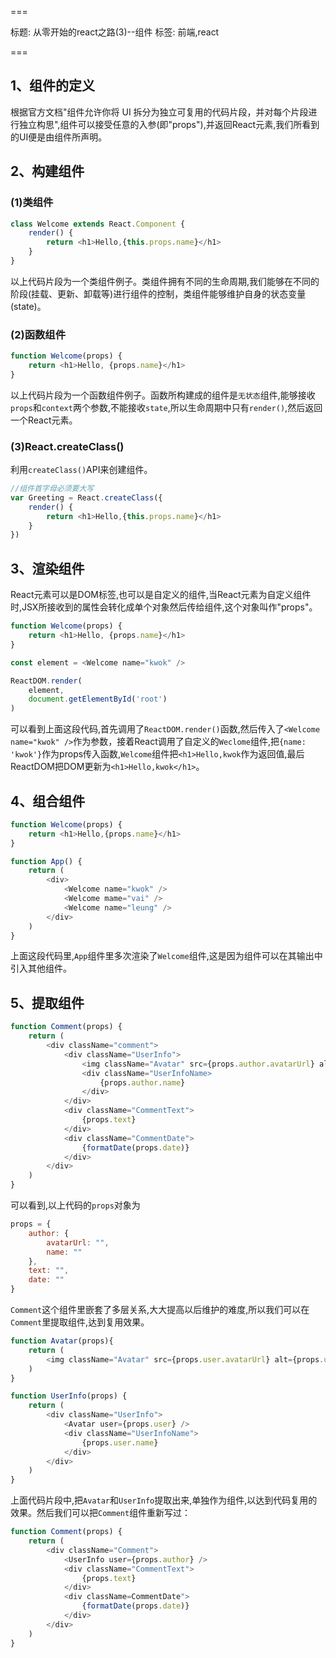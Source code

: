 ===

标题: 从零开始的react之路(3)--组件
标签: 前端,react

===
## 1、组件的定义
根据官方文档"组件允许你将 UI 拆分为独立可复用的代码片段，并对每个片段进行独立构思",组件可以接受任意的入参(即"props"),并返回React元素,我们所看到的UI便是由组件所声明。

## 2、构建组件
### (1)类组件
```js
class Welcome extends React.Component {
	render() {
		return <h1>Hello,{this.props.name}</h1>
	}
}
```
以上代码片段为一个类组件例子。类组件拥有不同的生命周期,我们能够在不同的阶段(挂载、更新、卸载等)进行组件的控制，类组件能够维护自身的状态变量(state)。

### (2)函数组件
```js
function Welcome(props) {
	return <h1>Hello, {props.name}</h1>
}
```

以上代码片段为一个函数组件例子。函数所构建成的组件是`无状态`组件,能够接收`props`和`context`两个参数,不能接收`state`,所以生命周期中只有`render()`,然后返回一个React元素。

### (3)React.createClass()
利用`createClass()`API来创建组件。

```js
//组件首字母必须要大写
var Greeting = React.createClass({
	render() {
		return <h1>Hello,{this.props.name}</h1>
	}
})
```

## 3、渲染组件

React元素可以是DOM标签,也可以是自定义的组件,当React元素为自定义组件时,JSX所接收到的属性会转化成单个对象然后传给组件,这个对象叫作"props"。

```js
function Welcome(props) {
	return <h1>Hello, {props.name}</h1>
}

const element = <Welcome name="kwok" />

ReactDOM.render(
	element,
	document.getElementById('root')
)
```
可以看到上面这段代码,首先调用了`ReactDOM.render()`函数,然后传入了`<Welcome name="kwok" />`作为参数，接着React调用了自定义的`Weclome`组件,把`{name: 'kwok'}`作为props传入函数,`Welcome`组件把`<h1>Hello,kwok`</h1>作为返回值,最后ReactDOM把DOM更新为`<h1>Hello,kwok</h1>`。

## 4、组合组件
```js
function Welcome(props) {
	return <h1>Hello,{props.name}</h1>
}

function App() {
	return (
		<div>
			<Welcome name="kwok" />
			<Welcome mame="vai" />
			<Welcome name="leung" />
		</div>
	)
}
```

上面这段代码里,`App`组件里多次渲染了`Welcome`组件,这是因为组件可以在其输出中引入其他组件。

## 5、提取组件

```js
function Comment(props) {
	return (
		<div className="comment">
			<div className="UserInfo">
				<img className="Avatar" src={props.author.avatarUrl} alt={props.author.name} />
				<div className="UserInfoName>
					{props.author.name}
				</div>
			</div>
			<div className="CommentText">
				{props.text}
			</div>
			<div className="CommentDate">
				{formatDate(props.date)}
			</div>
		</div>
	)
}
```

可以看到,以上代码的`props`对象为

```js
props = {
	author: {
		avatarUrl: "",
		name: ""
	},
	text: "",
	date: ""
}
```

`Comment`这个组件里嵌套了多层关系,大大提高以后维护的难度,所以我们可以在`Comment`里提取组件,达到复用效果。

```js
function Avatar(props){
	return (
		<img className="Avatar" src={props.user.avatarUrl} alt={props.user.name} />
	)
}

function UserInfo(props) {
	return (
		<div className="UserInfo">
			<Avatar user={props.user} />
			<div className="UserInfoName">
				{props.user.name}
			</div>
		</div>
	)
}
```

上面代码片段中,把`Avatar`和`UserInfo`提取出来,单独作为组件,以达到代码复用的效果。然后我们可以把`Comment`组件重新写过：

```js
function Comment(props) {
	return (
		<div className="Comment">
			<UserInfo user={props.author} />
			<div className="CommentText">
				{props.text}
			</div>
			<div className=CommentDate">
				{formatDate(props.date)}
			</div>
		</div>
	)
}
```

